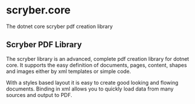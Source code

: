 # scryber.core
The dotnet core scryber pdf creation library

## Scryber PDF Library

The scryber library is an advanced, complete pdf creation library for dotnet core. 
It supports the easy definition of documents, pages, content, shapes and images either by xml templates or simple code. 

With a styles based layout it is easy to create good looking and flowing documents. 
Binding in xml allows you to quickly load data from many sources and output to PDF. 
